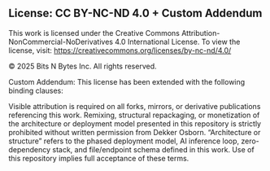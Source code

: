 ## License: CC BY-NC-ND 4.0 + Custom Addendum

This work is licensed under the Creative Commons Attribution-NonCommercial-NoDerivatives 4.0 International License. To view the license, visit: https://creativecommons.org/licenses/by-nc-nd/4.0/

© 2025 Bits N Bytes Inc. All rights reserved.

Custom Addendum: This license has been extended with the following binding clauses:

Visible attribution is required on all forks, mirrors, or derivative publications referencing this work.
Remixing, structural repackaging, or monetization of the architecture or deployment model presented in this repository is strictly prohibited without written permission from Dekker Osborn.
“Architecture or structure” refers to the phased deployment model, AI inference loop, zero-dependency stack, and file/endpoint schema defined in this work.
Use of this repository implies full acceptance of these terms.
